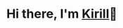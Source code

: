 <h1 align="center">Hi there, I'm <a href="https://freelance.ru/batomunkuevv" target="_blank">Kirill</a>👋</h1>
